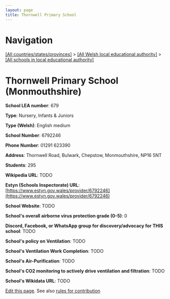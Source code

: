 ```yaml
---
layout: page
title: Thornwell Primary School
---
```

# Navigation

[[All countries/states/provinces]](../../..) > [[All Welsh local educational authority]](../..) > [[All schools in local educational authority]](..)

# Thornwell Primary School (Monmouthshire)

**School LEA number**: 679

**Type**: Nursery, Infants & Juniors

**Type (Welsh)**: English medium

**School Number**: 6792246

**Phone Number**: 01291 623390

**Address**: Thornwell Road, Bulwark, Chepstow, Monmouthshire, NP16 5NT

**Students**: 295

**Wikipedia URL**: TODO

**Estyn (Schools Inspectorate) URL**: [https://www.estyn.gov.wales/provider/6792246](https://www.estyn.gov.wales/provider/6792246)

**School Website**: TODO

**School's overall airborne virus protection grade (0-5)**: 0

**Discord, Facebook, or WhatsApp group for discovery/advocacy for THIS school**: TODO

**School's policy on Ventilation**: TODO

**School's Ventilation Work Completion**: TODO

**School's Air-Purification**: TODO

**School's CO2 monitoring to actively drive ventilation and filtration**: TODO

**School's Wikidata URL**: TODO




[Edit this page](https://github.com/VentilationProject/Wales/edit/prif/./Monmouthshire/Thornwell_Primary_School.md). See also [rules for contribution](../../../contribution-rules/)
